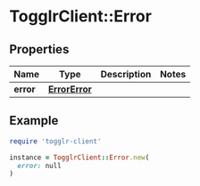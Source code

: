 # TogglrClient::Error

## Properties

| Name | Type | Description | Notes |
| ---- | ---- | ----------- | ----- |
| **error** | [**ErrorError**](ErrorError.md) |  |  |

## Example

```ruby
require 'togglr-client'

instance = TogglrClient::Error.new(
  error: null
)
```

